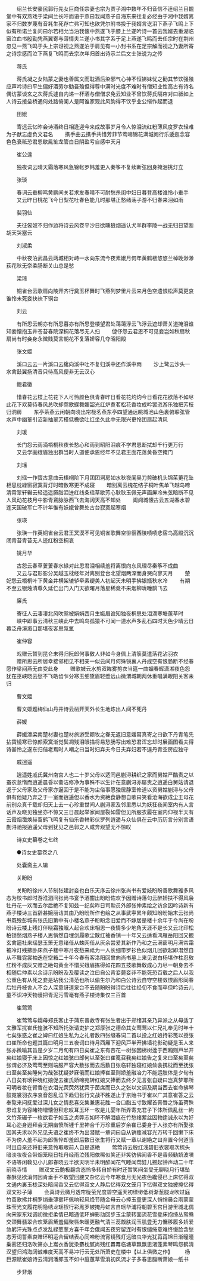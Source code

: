 <!-- { "loadSidebar": true } -->
　　绍兰长安豪民郭行先女巨商任宗妻也宗为贾子湘中数年不归音信不逹绍兰目覩堂中有双燕戏于梁间兰长吁而语于燕曰我闻燕子自海东来往复必经由于湘中我婿离家不归数岁蔑有音耗生死存亡弗可知也欲凭尔附书投于我婿言讫泪下燕子飞鸣上下似有所诺兰复问曰尔若相允当泊我懐中燕遂飞于膝上兰遂吟诗一首云我婿去重湖临窗泣血书殷勤凭燕翼寄与薄情夫兰遂小书其字系于足上燕遂飞鸣而去任宗时在荆州忽见一燕飞鸣于头上宗讶视之燕遂泊于肩见有一小封书系在足宗解而视之乃妻所寄之诗宗感而泣下燕复飞鸣而去宗次年归首出诗示兰后文士张说为之传

　　蒋氏

　　蒋氏凝之女陆蒙之妻也善属文而耽酒后染邪气心神不恒娣妹忧之勧其节饮强飱应声吟诗曰平生偏好酒劳尔勧吾飱但得尊中满时光度不难时有僧知业性高古有诗名偶访蒙谈玄之次蒋氏遽自内递一杯酒与僧僧求免云知业不曾饮蒋氏隔帘对曰祗如上人诗云接垒桥通何处路倚阑人是阿谁家观此风韵得不饮乎业公惭怍起而退

　　田娥

　　寄远云忆昨会诗酒终日相逢迎今来成故事岁月令人惊泪流红粉薄风度罗衣轻难为子猷忘虚负文君名
　　携手曲云携手共惜芳菲节莺啼锦花满城阙行乐逶迤念容色色衰祗恐君恩歇鳯笙龙管白日阴盈亏自感中天月

　　崔公逹

　　独夜词云晴天霜落寒风急锦帐罗帏羞更入秦筝不复续断弦回身掩泪挑灯立

　　张琰

　　春词云垂柳鸣黄鹂间关若求友春晴不可耐愁杀闺中妇日暮登高楼谁怜小垂手
　　又云昨日桃花飞今日梨花吐春色能几时那堪正愁绪荡子游不归春来泪如雨

　　裴羽仙

　　夫征匈奴不归作边将诗云风卷平沙日欲曛狼烟遥认犬羊群李陵一战无归日望断胡天哭塞云

　　刘淑柔

　　中秋夜泊武昌云两城相对峙一水向东流今夜素娥月何年黄鹤楼悠悠兰棹晚渺渺荻花秋无奈柔肠断关山总是愁

　　梁琼

　　铜雀台云歌扇向陵开齐行奠玉杯舞时飞燕列梦里片云来月色空遗恨松声莫更哀谁怜未死妾抉袂下铜台

　　刘云

　　有所思云朝亦有所思暮亦有所思登楼望君处蔼蔼浮云飞浮云遮却萧关道掩泪谁知妾懐抱玉井苍苔春院深桐花落尽无人扫
　　偼伃怨云君恩不可见妾岂如秋扇秋扇尚有时妾身永微贱莫言朝花不复落娇容几夺昭阳殿

　　张文姬

　　溪口云云一片溪口云纔向溪中吐不复归溪中还作溪中雨
　　沙上鹭云沙头一水禽鼓翼扬清音只待高风便非无云汉心

　　鲍君徽

　　惜春花云枝上花花下人可怜颜色俱青春昨日看花花灼灼今日看花花欲落不如尽此花下欢莫待春风总吹却莺歌蝶舞媚韶光红炉煑茗松花香妆成吟罢恣游乐独把芳枝归洞房
　　东亭茶燕云闲朝向晓出帘栊茗燕东亭四望通远眺城池山色裏俯聆弦管水声中幽篁引沼新抽翠芳槿低檐欲吐红坐久此中无限兴更怜团扇起清风

　　刘瑗

　　长门怨云雨滴梧桐秋夜长愁心和雨到昭阳泪痕不学君恩断拭却千行更万行
　　又云学画蛾眉独出群当时人道便承恩经年不见君王面花落黄昏空掩门

　　刘瑶

　　刘瑶一作寳古意曲云梧桐阶下月团团洞房如水秋夜阑吴刀剪破机头锦茱莄花坠相思枕緑窗寂寞背灯时暗数寒更不成寝
　　暗别离云槐花结子桐叶焦单飞越鸟啼清霄翠轩辗云轻遥遥臙脂泪迸红线条瑶草歇芳心耿耿玉佩无声画屏冷朱弦暗断不见人风动花枝月中影青鵉脉脉西飞去海阔天高不知处
　　阖闾城懐古云五湖春水碧连天国破军亡不计年惟有妖娥曾舞处古台寂寞起寒烟

　　张瑛

　　张瑛一作英铜雀台云君王冥漠不可见铜雀歌舞空徘徊西陵啧啧悲宿鸟高殿沉沉闭青苔青苔无人迹红粉空桐哀

　　姚月华

　　古怨云春草萋萋春水緑对此思君泪相续羞将离恨向东风理尽秦筝不成曲
　　又云与君形影分吴越玉枕经年对离别登台北望烟两深而身哭向寥天月
　　楚妃怨云梧桐叶下黄金井横架辘轳牵素绠美人初起天未明手拂银瓶秋水冷
　　有期不至云银烛清尊久延伫出门入门天欲曙月落星稀竟不来烟柳昽曈鹊飞去

　　廉氏

　　寄征人云凄凄北风吹鸳被娟娟西月生娥眉谁知独夜桐思处泪滴寒塘蕙草时
　　峡中即事云清秋三峡此中去鸣鸟孤猿不可闻一道水声多乱石四时天色少晴云日暮泛舟溪溆口那堪夜客思氛氲

　　崔仲容

　　戏赠云暂到昆仑未得归阮郎何事敎人非如今身佩上清箓莫遣落花沾羽衣
　　赠所思云所居幸接邻相见不相亲一似云间月何殊镜裏人丹成空有恨肠断不经春愿作梁间燕无由变此身
　　赠歌妓云水剪双眸雾剪衣当筵一曲媚春辉潇湘夜色怨犹在巫峡晓云愁不飞皓齿乍分寒玉细黛眉轻蹙远山微渭城朝两休重唱满眼阳关客未归

　　曹文姬

　　曹文姬题梅仙山丹井诗云凿开天外长生地炼出人间不死丹

　　薛媛

　　薛媛濠梁南楚材妻也楚材旅游受颖牧之眷无返旧意媛冩真寄之曰欲下丹青笔先拈寳镜寒已惊颜索寞渐觉鬓凋残泪眼描将易愁肠写出难恐君浑忘却时展画图看夫得诗甚怜之遂东归偕老焉时人嘲之曰当时妇弃夫今日夫弃妇若不逞丹青空房应独守

　　戚逍遥

　　逍遥姓戚氏冀州南宫人也二十岁父母以适同邑蒯浔耕织之家而舅姑严酷责之以蚕农怠惰而逍遥晨昏以斋洁修净为事殊不以生计在意蒯浔亦屡责之逍遥白舅姑请退返于父母家及父母家亦逼回于是不能为尘俗事愿独居静室修道以资舅姑蒯浔与父母俱有他疑乃弃之于一室而逍遥但以香水为资絶食静想自歌曰笑看沧海欲成尘王母花前别众真千载却归天上去一心珍重世间人蒯浔家及邻里悉以为妖狂夜闻室内有人言话声及晓见独坐亦不惊又三日晨起举家闻屋裂如雷但见所服衣履在室内仰视半天有云霞烟霭焕赫鵉鹤飞鸣复有仙乐香軿彩伏罗列逍遥与众仙俱在云中历历言分别言语蒯浔驰报逍遥父母到犹见之邑郭之人咸奔观望无不惊叹

　　诗女史纂卷之七终

　　●诗女史纂卷之八

　　处囊斋主人辑

　　关盼盼

　　关盼盼徐州人节制张建封妾也白乐天序云徐州张尚书有爱妓盼盼善歌舞雅多风态为校书郎时游淮泗间张尚书宴予酒酣出盼盼佐欢予因赠诗落句云醉娇扶不得风袅牡丹花一欢而去尔后絶不复知兹一纪矣昨日司勲员外郎张仲素绘之访余因吟诗新有燕子楼诗三首辞甚婉丽诘其由乃盼盼所作也绘之从事武寕累年颇知盼盼始末云张尚书既殁彭城有张氏旧第中有小楼名燕子盼盼念旧爱而不嫁居是楼十余年于今尚在盼盼诗云楼上残灯伴晓霜独眠人起合欢床相思一夜情多少地角天涯不是长又云北印松柏锁愁烟燕子楼人思悄然自埋剑履歌尘散红袖香销一十年又云适看鸿雁岳阳回又覩玄禽逼社来瑶瑟玉箫无意绪任从蛛网任从灰余尝爱其新作乃和之云满窗明月满帘霜被冷灯残拂卧床燕子楼中寒月夜愁来祗为一人长细带罗衫色似烟几回欲起即澘然自从不舞霓裳袖迭在空箱二十年今春有客洛阳回曾向尚书墓上来见说白杨堪作柱忍敎红粉不成灰又赠之絶句黄金不惜买蛾眉拣得如花四五技歌舞敎成心力尽一朝身去不相随后仲素以余诗示盼盼及及覆读之泣曰自公背妾薨妾非不能死恐百载之后人以我公重色有从死之妾是玷我公清范也所以偷生尔乃和白公诗云自守空楼敛恨眉形同春后牡丹枝舎人不会人深意讶道泉台不去随盼盼得诗后往往经旬不食而卒但吟诗云儿童不识冲天物谩把青泥污雪毫有燕子楼诗集仅三百首

　　崔莺莺

　　崔莺莺与孀母郑氏客止于蒲东普救寺有张生者出于郑绪其亲乃异派之从母适丁文雅军扰崔氏惶骇不知所托张请吏护之郑厚张之德命其女莺莺以仁兄礼奉见时年十七矣张惑之崔之婢曰红娘生私为之礼者数四张缀春词二首以投之红娘持彩笺以授张曰崔所命也题其篇曰明月三五夜词曰待月西厢下迎风戸半开拂墙花影动疑是玉人来张亦微喻其旨是夕岁二月旬有四日矣崔之东有杏花一树张因梯树逹于西厢则戸半开矣红娘寝于床上因惊之红娘骇曰郎何以至张曰崔笺召我矣红娘告之复来曰至矣至矣张谓必济及莺莺至则端服严容大数张而去后数日张临轩独寝红娘敛衾携枕而至抚张曰至矣至矣睡何为哉张犹疑梦寐俄而红娘捧崔至则娇羞融冶力不能运肢体是夕旬有八日矣有顷钟晓红娘促去崔氏娇啼宛转红娘又捧而去终夕无言张自疑曰岂真梦耶所可明者妆在臂香在衣泪光荧荧然犹荧于茵席而已久之张以文调及期当西去崔命拂琴鼓霓裳羽衣序哀音怨乱泣下趋归张行文战不胜遂止于京贻书于崔以广其意崔答之云奉覧来问抚爱过深儿女之情悲喜交集兼惠花胜一合口脂五寸致耀首膏唇之饰虽荷殊恩谁复为容睹物増懐但积悲叹耳玉环一枚是儿婴年所弄寄充君子下体所佩乱丝一絇文竹茶碾子一枚欲君子如玉之贞弊志如环不解泪痕在竹愁绪萦丝因物逹诚永以为好耳心迩身遐拜会无期幽愤所锺千里神合千万珍重后岁余崔已委身于人张亦有所娶张因其夫求以外兄见夫语之崔终不为出潜赋一章词曰自从销瘦减容光万转千回懒下床不为傍人羞不起为郎憔悴却羞郎后数日张生将行又赋一章以谢絶之曰弃置今何道当时且自亲还将旧来意怜取眼前人自是遂絶
　　莺莺诗云殷红浅碧旧衣裳取次梳头暗淡妆夜合带烟笼晓日牡丹经雨泣残阳依稀似笑还非笑彷佛闻香不是香频勧娇波嗔不语等闲敎见小儿郎春晓云半欲天明半未明醉闻花气睡闻莺娃儿撼起钟声动二十年前晓寺情
　　赠双文云艶极翻含态怜多转自娇有时还暂笑间坐受无聊晓月行堪坠春酥见欲消何因肯垂手不敢望回腰又杂忆云今年寒食月无光夜色纔侵已上床忆得双文通内裏玉栊深处暗闻香又云忆得双文人静后忆得双文笼月下忆得双文独披掩忆得双文衫子薄
　　会真诗云微月透帘栊萤光度碧空遥天初缥缈低树渐葱胧龙吹过庭竹鵉歌拂井桐罗绡垂薄雾环佩响轻风绛节随金母云心捧玉童更深人悄悄晨会雨蒙蒙珠莹光文履花明隐绣龙瑶钗行彩鳯罗帔掩丹虹言自瑶华浦将朝碧玉宫目游里城北偶向宋家东戏调初微拒柔情已暗通低环蝉影动回步玉尘蒙转面流花雪登床抱绮丛鸳鸯交颈舞翡翠合欢笼眉黛羞偏聚唇朱暖更融气清兰蕊馥肤润玉肌豊无力慵移履多娇爱敛躬汗光珠点点发乱緑葱葱方喜千年会俄闻五夜穷留连时有恨缱绻意难终慢脸含愁态芳词誓素衷赠环明运合留结表心同啼粉流宵镜残灯远暗虫华光犹苒苒旭日渐曈曈乗雾还归洛吹箫亦上嵩衣香犹染麝枕腻尚残红羃羃临塘草飘飘思渚蓬素琴鸣怨鹤清汉望归鸿海阔诚难度天高不易冲行云无处所萧史在楼中【以上俱微之作】
　　杨巨源赋崔娘诗云清润潘郎玉不如中庭蕙草雪消初风流才子多春思膓断萧娘一纸书

　　步非烟

